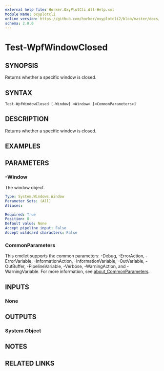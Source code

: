 ```yaml
---
external help file: Horker.OxyPlotCli.dll-Help.xml
Module Name: oxyplotcli
online version: https://github.com/horker/oxyplotcli2/blob/master/docs/cmdlets/Test-WpfWindowClosed.md https://github.com/horker/oxyplotcli2/blob/master/docs/cmdlets/Test-WpfWindowClosed.md https://github.com/horker/oxyplotcli2/blob/master/docs/cmdlets/Test-WpfWindowClosed.md
schema: 2.0.0
---
```


# Test-WpfWindowClosed

## SYNOPSIS
Returns whether a specific window is closed.

## SYNTAX

```
Test-WpfWindowClosed [-Window] <Window> [<CommonParameters>]
```

## DESCRIPTION
Returns whether a specific window is closed.

## EXAMPLES

## PARAMETERS

### -Window
The window object.

```yaml
Type: System.Windows.Window
Parameter Sets: (All)
Aliases:

Required: True
Position: 0
Default value: None
Accept pipeline input: False
Accept wildcard characters: False
```

### CommonParameters
This cmdlet supports the common parameters: -Debug, -ErrorAction, -ErrorVariable, -InformationAction, -InformationVariable, -OutVariable, -OutBuffer, -PipelineVariable, -Verbose, -WarningAction, and -WarningVariable. For more information, see [about_CommonParameters](http://go.microsoft.com/fwlink/?LinkID=113216).

## INPUTS

### None
## OUTPUTS

### System.Object
## NOTES

## RELATED LINKS

